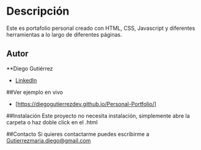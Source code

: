 # Descripción

Este es portafolio personal creado con HTML, CSS, Javascript y diferentes herramientas a lo largo de diferentes páginas.

## Autor
**Diego Gutiérrez

* [LinkedIn](https://www.linkedin.com/in/diegoguti%C3%A9rrezdev/)

##Ver ejemplo en vivo
 - [https://diegogutierrezdev.github.io/Personal-Portfolio/]

##Instalación
Este proyecto no necesita instalación, simplemente abre la carpeta o haz doble click en el .html

##Contacto
Si quieres contactarme puedes escribirme a Gutierrezmaria.diego@gmail.com
